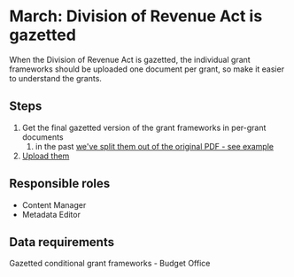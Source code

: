 # March: Division of Revenue Act is gazetted

When the Division of Revenue Act is gazetted, the individual grant frameworks should be uploaded one document per grant, so make it easier to understand the grants.

## Steps

1. Get the final gazetted version of the grant frameworks in per-grant documents
   1. in the past [we've split them out of the original PDF - see example](../operations-actions/adding-modifying-information-on-the-site/adding-conditional-grant-frameworks.md#example-of-splitting-out-framework-pages)
2. [Upload them](../operations-actions/adding-modifying-information-on-the-site/adding-conditional-grant-frameworks.md)

## Responsible roles

* Content Manager
* Metadata Editor

## Data requirements

 Gazetted conditional grant frameworks - Budget Office

